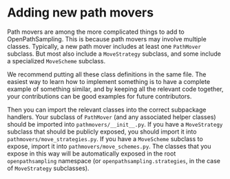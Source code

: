 # Adding new path movers

Path movers are among the more complicated things to add to OpenPathSampling.
This is because path movers may involve multiple classes. Typically, a new path
mover includes at least one `PathMover` subclass. But most also include a
`MoveStrategy` subclass, and some include a specialized `MoveScheme` subclass.

We recommend putting all these class definitions in the same file. The easiest
way to learn how to implement something is to have a complete example of
something similar, and by keeping all the relevant code together, your
contributions can be good examples for future contributors.

Then you can import the relevant classes into the correct subpackage handlers.
Your subclass of `PathMover` (and any associated helper classes) should be
imported into `pathmovers/__init__.py`.  If you have a `MoveStrategy` subclass
that should be publicly exposed, you should import it into
`pathmovers/move_strategies.py`. If you have a `MoveScheme` subclass to expose,
import it into `pathmovers/move_schemes.py`.  The classes that you expose in
this way will be automatically exposed in the root `openpathsampling` namespace
(or `openpathsampling.strategies`, in the case of `MoveStrategy` subclasses).
